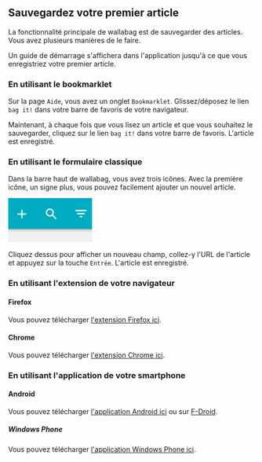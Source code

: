 
Sauvegardez votre premier article
---------------------------------

La fonctionnalité principale de wallabag est de sauvegarder des
articles. Vous avez plusieurs manières de le faire.

<div class="admonition note">

Un guide de démarrage s'affichera dans l'application jusqu'à ce que vous
enregistriez votre premier article.

</div>

### En utilisant le bookmarklet

Sur la page `Aide`, vous avez un onglet `Bookmarklet`. Glissez/déposez
le lien `bag it!` dans votre barre de favoris de votre navigateur.

Maintenant, à chaque fois que vous lisez un article et que vous
souhaitez le sauvegarder, cliquez sur le lien `bag it!` dans votre barre
de favoris. L'article est enregistré.

### En utilisant le formulaire classique

Dans la barre haut de wallabag, vous avez trois icônes. Avec la première
icône, un signe plus, vous pouvez facilement ajouter un nouvel article.

![Barre supérieure](../../../img/user/topbar.png)

Cliquez dessus pour afficher un nouveau champ, collez-y l'URL de
l'article et appuyez sur la touche `Entrée`. L'article est enregistré.

### En utilisant l'extension de votre navigateur

#### Firefox

Vous pouvez télécharger [l'extension Firefox
ici](https://addons.mozilla.org/firefox/addon/wallabagger/).

#### Chrome

Vous pouvez télécharger [l'extension Chrome
ici](https://chrome.google.com/webstore/detail/wallabagger/gbmgphmejlcoihgedabhgjdkcahacjlj?hl=fr).

### En utilisant l'application de votre smartphone

#### Android

Vous pouvez télécharger [l'application Android
ici](https://play.google.com/store/apps/details?id=fr.gaulupeau.apps.InThePoche)
ou sur
[F-Droid](https://f-droid.org/repository/browse/?fdid=fr.gaulupeau.apps.InThePoche).

##### Windows Phone

Vous pouvez télécharger [l'application Windows Phone
ici](https://www.microsoft.com/store/apps/9nblggh5x3p6).
